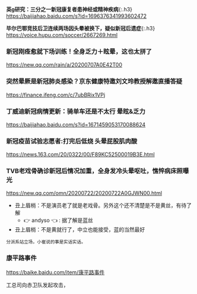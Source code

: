 **英g研究：三分之一新冠康复者患神经或精神疾病**{:.h3}<br>
<https://baijiahao.baidu.com/s?id=1696376341993602472>

**毕尔巴鄂竞技后卫连续两场因头晕被换下，疑似新冠后遗症**{:.h3}<br>
<https://voice.hupu.com/soccer/2667269.html>

### 新冠刚痊愈就下场训练！全身乏力＋眩晕，这也太拼了
https://new.qq.com/rain/a/20200707A0E42T00

### 突然晕厥是新冠肺炎感染？京东健康特邀刘文玲教授解邀直播答疑
https://finance.ifeng.com/c/7ubBRix1VPj

### 丁威迪新冠病情更新：骑单车还是不太行 晕眩&乏力
https://baijiahao.baidu.com/s?id=1671459053170088624

### 新冠疫苗试验志愿者:打完后低烧 头晕屁股肌肉酸
https://news.163.com/20/0322/00/F89KC52500019B3E.html

### TVB老戏骨确诊新冠后情况加重，全身发冷头晕呕吐，憔悴病床照曝光
https://new.qq.com/omn/20200722/20200722A0GJWN00.html

- 丑上眉梢：不是演员老了就是老戏骨。另外这个还不清楚是不是黄丝，有待了解
  - 👉 andyso 👈 : 据了解是蓝丝
- 丑上眉梢：不是黄就行了，中立也能接受，蓝的当然最好

`分派系站立场，小崔说的事是实话实话。`

### 康平路事件
https://baike.baidu.com/item/康平路事件

工总司向赤卫队发起攻击，
